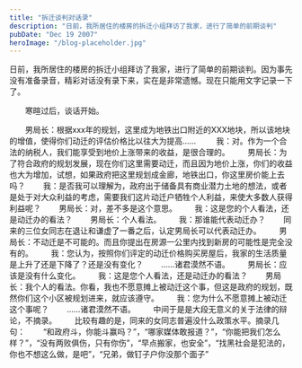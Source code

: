 ```yaml
---
title: "拆迁谈判对话录"
description: "日前，我所居住的楼房的拆迁小组拜访了我家，进行了简单的前期谈判"
pubDate: "Dec 19 2007"
heroImage: "/blog-placeholder.jpg"
---
```

日前，我所居住的楼房的拆迁小组拜访了我家，进行了简单的前期谈判。因为事先没有准备录音，精彩对话没有录下来，实在是非常遗憾。现在只能用文字记录一下了。

　　寒暄过后，谈话开始。

　　男局长：根据xxx年的规划，这里成为地铁出口附近的XXX地块，所以该地块的增值，使得你们动迁的评估价格比以往大为提高……  　　我：对。作为一个合法的纳税人，我们能享受到地价上涨带来的收益，是很合理的。 　　男局长：为了符合政府的规划发展，现在你们这里需要动迁，而且因为地价上涨，你们的收益也大为增加，试想，如果政府把这里规划成金廊，地铁出口，你这里房价能上去吗？ 　　我：是否我可以理解为，政府出于储备具有商业潜力土地的想法，或者是处于对大众利益的考虑，需要我们这片动迁户牺牲个人利益，来使大多数人获得利益呢？ 　　男局长：对，差不多是这个意思。 　　我：这是您的个人看法，还是动迁办的看法？ 　　男局长：个人看法。 　　我：那谁能代表动迁办？ 　　同来的三位女同志在退让和谦虚了一番之后，认定男局长可以代表动迁办。 　　男局长：不动迁是不可能的。而且你提出在房源一公里内找到新房的可能性是完全没有的。 　　我：您认为，按照你们评定的动迁价格购买房屋后，我家的生活质量是上升了还是下降了？还是没有变化？ 　　……诸君漠然不语。 　　男局长：应该是没有什么变化。 　　我：这是您个人看法，还是动迁办的看法？ 　　男局长：我个人的看法。你看，我也不愿意摊上被动迁这个事，但这是政府的规划，既然你们这个小区被规划进来，就应该遵守。 　　我：您为什么不愿意摊上被动迁这个事呢？ 　　……诸君漠然不语。 　　中间于是是大段无意义的关于法律的辩论，不摘录。 　　比较有趣的是，同来的女同志普遍没什么政策水平。摘录几句： 　　“和政府斗，你能斗赢吗？”，“哪家媒体敢报道？”，“你能把我们怎么样？”，“没有两败俱伤，只有你伤”，“早点搬家，也安全”，“找黑社会是犯法的，你也不想这么做，是吧”，“兄弟，做钉子户你没那个面子”
